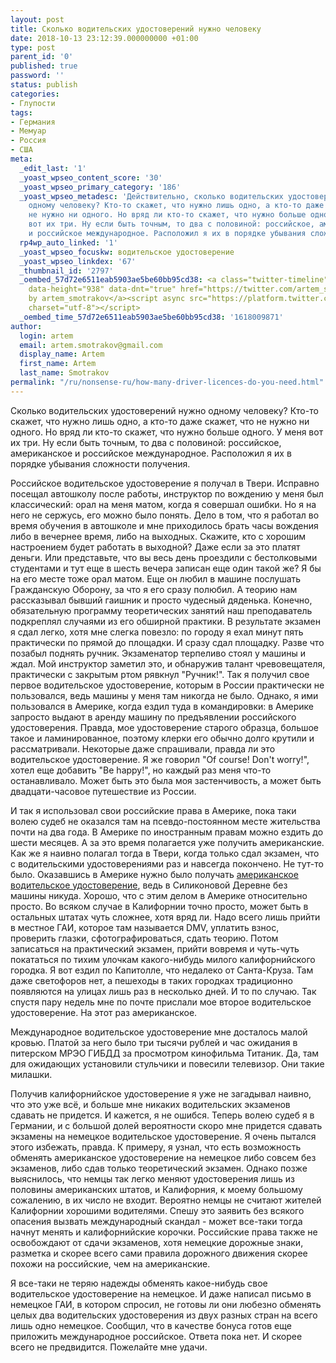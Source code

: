 ```yaml
---
layout: post
title: Сколько водительских удостоверений нужно человеку
date: 2018-10-13 23:12:39.000000000 +01:00
type: post
parent_id: '0'
published: true
password: ''
status: publish
categories:
- Глупости
tags:
- Германия
- Мемуар
- Россия
- США
meta:
  _edit_last: '1'
  _yoast_wpseo_content_score: '30'
  _yoast_wpseo_primary_category: '186'
  _yoast_wpseo_metadesc: 'Действительно, сколько водительских удостоверений нужно
    одному человеку? Кто-то скажет, что нужно лишь одно, а кто-то даже скажет, что
    не нужно ни одного. Но вряд ли кто-то скажет, что нужно больше одного. У меня
    вот их три. Ну если быть точным, то два с половиной: российское, американское
    и российское международное. Расположил я их в порядке убывания сложности получения.'
  rp4wp_auto_linked: '1'
  _yoast_wpseo_focuskw: водительское удостоверение
  _yoast_wpseo_linkdex: '67'
  _thumbnail_id: '2797'
  _oembed_57d72e6511eab5903ae5be60bb95cd38: <a class="twitter-timeline" data-width="625"
    data-height="938" data-dnt="true" href="https://twitter.com/artem_smotrakov?ref_src=twsrc%5Etfw">Tweets
    by artem_smotrakov</a><script async src="https://platform.twitter.com/widgets.js"
    charset="utf-8"></script>
  _oembed_time_57d72e6511eab5903ae5be60bb95cd38: '1618009871'
author:
  login: artem
  email: artem.smotrakov@gmail.com
  display_name: Artem
  first_name: Artem
  last_name: Smotrakov
permalink: "/ru/nonsense-ru/how-many-driver-licences-do-you-need.html"
---
```

Сколько водительских удостоверений нужно одному человеку? Кто-то скажет, что нужно лишь одно, а кто-то даже скажет, что не нужно ни одного. Но вряд ли кто-то скажет, что нужно больше одного. У меня вот их три. Ну если быть точным, то два с половиной: российское, американское и российское международное. Расположил я их в порядке убывания сложности получения.

<!--more-->

Российское водительское удостоверение я получал в Твери. Исправно посещал автошколу после работы, инструктор по вождению у меня был классический: орал на меня матом, когда я совершал ошибки. Но я на него не сержусь, его можно было понять. Дело в том, что я работал во время обучения в автошколе и мне приходилось брать часы вождения либо в вечернее время, либо на выходных. Скажите, кто с хорошим настроением будет работать в выходной? Даже если за это платят деньги. Или представьте, что вы весь день проездили с бестолковыми студентами и тут еще в шесть вечера записан еще один такой же? Я бы на его месте тоже орал матом. Еще он любил в машине послушать Гражданскую Оборону, за что я его сразу полюбил. А теорию нам рассказывал бывший гаишник и просто чудесный дяденька. Конечно, обязательную программу теоретических занятий наш преподаватель подкреплял случаями из его обширной практики. В результате экзамен я сдал легко, хотя мне слегка повезло: по городу я ехал минут пять практически по прямой до площадки. И сразу сдал площадку. Разве что позабыл поднять ручник. Экзаменатор терпеливо стоял у машины и ждал. Мой инструктор заметил это, и обнаружив талант чревовещателя, практически с закрытым ртом рявкнул "Ручник!". Так я получил свое первое водительское удостоверение, которым в России практически не пользовался, ведь машины у меня там никогда не было. Однако, я ими пользовался в Америке, когда ездил туда в командировки: в Америке запросто выдают в аренду машину по предъявлении российского удостоверения. Правда, мое удостоверение старого образца, большое такое и ламинированное, поэтому клерки его обычно долго крутили и рассматривали. Некоторые даже спрашивали, правда ли это водительское удостоверение. Я же говорил "Of course! Don't worry!", хотел еще добавить "Be happy!", но каждый раз меня что-то останавливало. Может быть это была моя застенчивость, а может быть двадцати-часовое путешествие из России.

И так я использовал свои российские права в Америке, пока таки волею судеб не оказался там на псевдо-постоянном месте жительства почти на два года. В Америке по иностранным правам можно ездить до шести месяцев. А за это время полагается уже получить американские. Как же я наивно полагал тогда в Твери, когда только сдал экзамен, что с водительскими удостоверениями раз и навсегда покончено. Не тут-то было. Оказавшись в Америке нужно было получать [американское водительское удостоверение](https://blog.gypsyengineer.com/ru/american-life/usa-driver-license.html), ведь в Силиконовой Деревне без машины никуда. Хорошо, что с&nbsp;этим делом в Америке относительно просто. Во всяком случае в Калифорнии точно просто, может быть в остальных штатах чуть сложнее, хотя вряд ли. Надо всего лишь прийти в местное ГАИ, которое там называется DMV, уплатить взнос, проверить глазки, сфотографироваться, сдать теорию. Потом записаться на практический экзамен, прийти вовремя и чуть-чуть покататься по тихим улочкам какого-нибудь милого калифорнийского городка. Я вот ездил по Капитолле, что недалеко от Санта-Круза. Там даже светофоров нет, а пешеходы в таких городках традиционно появляются на улицах лишь раз в несколько дней. И то по случаю. Так спустя пару недель мне по почте прислали мое второе водительское удостоверение. На этот раз американское.

Международное водительское удостоверение мне досталось малой кровью. Платой за него было три тысячи рублей и час ожидания в питерском МРЭО ГИБДД за просмотром кинофильма Титаник. Да, там для ожидающих установили стульчики и повесили телевизор. Они такие милашки.

Получив калифорнийское удостоверение я уже не загадывал наивно, что это уже всё, и больше мне никаких водительских экзаменов сдавать не придется. И кажется, я не ошибся. Теперь волею судеб я в Германии, и с большой долей вероятности скоро мне придется сдавать экзамены на немецкое водительское удостоверение. Я очень пытался этого избежать, правда. К примеру, я узнал, что есть возможность обменять американское удостоверение на немецкое либо совсем без экзаменов, либо сдав только теоретический экзамен. Однако позже выяснилось, что немцы так легко меняют удостоверения лишь из половины американских штатов, и Калифорния, к моему большому сожалению, в их число не входит. Вероятно немцы не считают жителей Калифорнии хорошими водителями. Спешу это заявить без всякого опасения вызвать международный скандал - может все-таки тогда начнут менять и калифорнийские корочки. Российские права также не освобождают от сдачи экзаменов, хотя немецкие дорожные знаки, разметка и скорее всего сами правила дорожного движения скорее похожи на российские, чем на американские.

Я все-таки не теряю надежды обменять какое-нибудь свое водительское удостоверение на немецкое. И даже написал письмо в немецкое ГАИ, в котором спросил, не готовы ли они любезно обменять целых два водительских удостоверения из двух разных стран на всего лишь одно немецкое. Сообщил, что в качестве бонуса готов еще приложить международное российское. Ответа пока нет. И скорее всего не предвидится. Пожелайте мне удачи.

